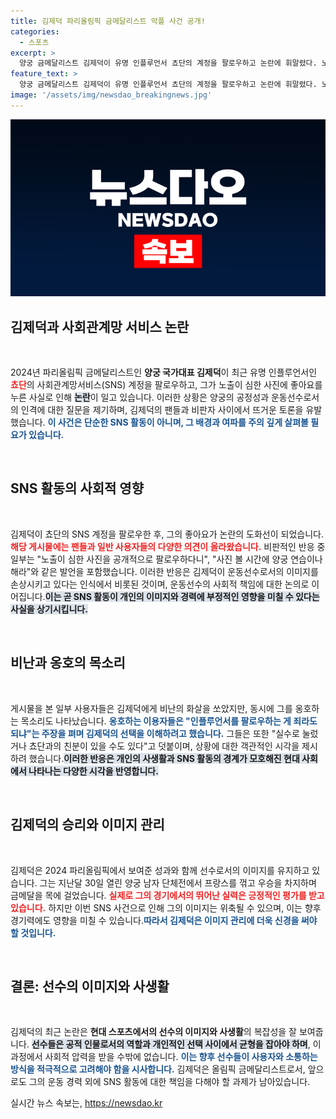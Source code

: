 ```yaml
---
title: 김제덕 파리올림픽 금메달리스트 악플 사건 공개!
categories:
  - 스포츠
excerpt: >
  양궁 금메달리스트 김제덕이 유명 인플루언서 쵸단의 계정을 팔로우하고 논란에 휘말렸다. 노출이 심한 사진에 좋아요를 눌렀다는 이유로 비난과 옹호가 엇갈리는 가운데, 그의 올림픽 성과와 함께 진실은 무엇일까? 클릭해서 확인해보세요!
feature_text: >
  양궁 금메달리스트 김제덕이 유명 인플루언서 쵸단의 계정을 팔로우하고 논란에 휘말렸다. 노출이 심한 사진에 좋아요를 눌렀다는 이유로 비난과 옹호가 엇갈리는 가운데, 그의 올림픽 성과와 함께 진실은 무엇일까? 클릭해서 확인해보세요!
image: '/assets/img/newsdao_breakingnews.jpg'
---
```


<p><img src="/assets/img/newsdao_breakingnews.jpg" alt="koreaapp 속보" /></p>

<h2 data-ke-size="size26">김제덕과 사회관계망 서비스 논란</h2>

<p data-ke-size="size16">&nbsp;</p>

<p>2024년 파리올림픽 금메달리스트인 <b>양궁 국가대표 김제덕</b>이 최근 유명 인플루언서인 <b><span style="color: #ee2323;">쵸단</span></b>의 사회관계망서비스(SNS) 계정을 팔로우하고, 그가 노출이 심한 사진에 좋아요를 누른 사실로 인해 <b><span style="background-color: #21538527;">논란</span></b>이 일고 있습니다. 이러한 상황은 양궁의 공정성과 운동선수로서의 인격에 대한 질문을 제기하며, 김제덕의 팬들과 비판자 사이에서 뜨거운 토론을 유발했습니다. <b><span style="color: #1a5490;">이 사건은 단순한 SNS 활동이 아니며, 그 배경과 여파를 주의 깊게 살펴볼 필요가 있습니다.</span></b></p>

<p data-ke-size="size16">&nbsp;</p>

<h2 data-ke-size="size26">SNS 활동의 사회적 영향</h2>

<p data-ke-size="size16">&nbsp;</p>

<p>김제덕이 쵸단의 SNS 계정을 팔로우한 후, 그의 좋아요가 논란의 도화선이 되었습니다. <b><span style="color: #ee2323;">해당 게시물에는 팬들과 일반 사용자들의 다양한 의견이 올라왔습니다.</span></b> 비판적인 반응 중 일부는 "노출이 심한 사진을 공개적으로 팔로우하다니", "사진 볼 시간에 양궁 연습이나 해라"와 같은 발언을 포함했습니다. 이러한 반응은 김제덕이 운동선수로서의 이미지를 손상시키고 있다는 인식에서 비롯된 것이며, 운동선수의 사회적 책임에 대한 논의로 이어집니다.<b><span style="background-color: #21538527;">이는 곧 SNS 활동이 개인의 이미지와 경력에 부정적인 영향을 미칠 수 있다는 사실을 상기시킵니다.</span></b></p>

<p data-ke-size="size16">&nbsp;</p>

<h2 data-ke-size="size26">비난과 옹호의 목소리</h2>

<p data-ke-size="size16">&nbsp;</p>

<p>게시물을 본 일부 사용자들은 김제덕에게 비난의 화살을 쏘았지만, 동시에 그를 옹호하는 목소리도 나타났습니다. <b><span style="color: #1a5490;">옹호하는 이용자들은 "인플루언서를 팔로우하는 게 죄라도 되냐"는 주장을 펴며 김제덕의 선택을 이해하려고 했습니다.</span></b> 그들은 또한 "실수로 눌렀거나 쵸단과의 친분이 있을 수도 있다"고 덧붙이며, 상황에 대한 객관적인 시각을 제시하려 했습니다.<b><span style="background-color: #21538527;">이러한 반응은 개인의 사생활과 SNS 활동의 경계가 모호해진 현대 사회에서 나타나는 다양한 시각을 반영합니다.</span></b></p>

<p data-ke-size="size16">&nbsp;</p>

<h2 data-ke-size="size26">김제덕의 승리와 이미지 관리</h2>

<p data-ke-size="size16">&nbsp;</p>

<p>김제덕은 2024 파리올림픽에서 보여준 성과와 함께 선수로서의 이미지를 유지하고 있습니다. 그는 지난달 30일 열린 양궁 남자 단체전에서 프랑스를 꺾고 우승을 차지하며 금메달을 목에 걸었습니다. <b><span style="color: #ee2323;">실제로 그의 경기에서의 뛰어난 실력은 긍정적인 평가를 받고 있습니다.</span></b> 하지만 이번 SNS 사건으로 인해 그의 이미지는 위축될 수 있으며, 이는 향후 경기력에도 영향을 미칠 수 있습니다.<b><span style="color: #1a5490;">따라서 김제덕은 이미지 관리에 더욱 신경을 써야 할 것입니다.</span></b></p>

<p data-ke-size="size16">&nbsp;</p>

<h2 data-ke-size="size26">결론: 선수의 이미지와 사생활</h2>

<p data-ke-size="size16">&nbsp;</p>

<p>김제덕의 최근 논란은 <b>현대 스포츠에서의 선수의 이미지와 사생활</b>의 복잡성을 잘 보여줍니다. <b><span style="background-color: #21538527;">선수들은 공적 인물로서의 역할과 개인적인 선택 사이에서 균형을 잡아야 하며</span></b>, 이 과정에서 사회적 압력을 받을 수밖에 없습니다. <b><span style="color: #1a5490;">이는 향후 선수들이 사용자와 소통하는 방식을 적극적으로 고려해야 함을 시사합니다.</span></b> 김제덕은 올림픽 금메달리스트로서, 앞으로도 그의 운동 경력 외에 SNS 활동에 대한 책임을 다해야 할 과제가 남아있습니다.</p>
실시간 뉴스 속보는, <a href="https://newsdao.kr" rel="dofollow">https://newsdao.kr</a>


